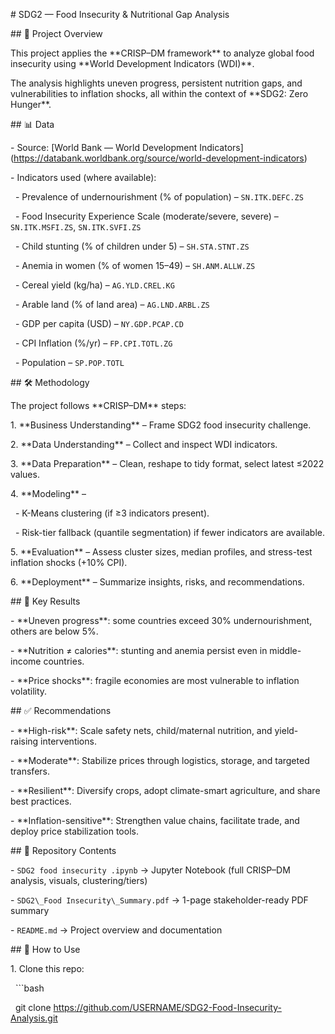 \# SDG2 — Food Insecurity \& Nutritional Gap Analysis



\## 📌 Project Overview

This project applies the \*\*CRISP–DM framework\*\* to analyze global food insecurity using \*\*World Development Indicators (WDI)\*\*.  

The analysis highlights uneven progress, persistent nutrition gaps, and vulnerabilities to inflation shocks, all within the context of \*\*SDG2: Zero Hunger\*\*.



\## 📊 Data

\- Source: \[World Bank — World Development Indicators](https://databank.worldbank.org/source/world-development-indicators)  

\- Indicators used (where available):

&nbsp; - Prevalence of undernourishment (% of population) – `SN.ITK.DEFC.ZS`

&nbsp; - Food Insecurity Experience Scale (moderate/severe, severe) – `SN.ITK.MSFI.ZS`, `SN.ITK.SVFI.ZS`

&nbsp; - Child stunting (% of children under 5) – `SH.STA.STNT.ZS`

&nbsp; - Anemia in women (% of women 15–49) – `SH.ANM.ALLW.ZS`

&nbsp; - Cereal yield (kg/ha) – `AG.YLD.CREL.KG`

&nbsp; - Arable land (% of land area) – `AG.LND.ARBL.ZS`

&nbsp; - GDP per capita (USD) – `NY.GDP.PCAP.CD`

&nbsp; - CPI Inflation (%/yr) – `FP.CPI.TOTL.ZG`

&nbsp; - Population – `SP.POP.TOTL`



\## 🛠 Methodology

The project follows \*\*CRISP–DM\*\* steps:

1\. \*\*Business Understanding\*\* – Frame SDG2 food insecurity challenge.

2\. \*\*Data Understanding\*\* – Collect and inspect WDI indicators.

3\. \*\*Data Preparation\*\* – Clean, reshape to tidy format, select latest ≤2022 values.

4\. \*\*Modeling\*\* – 

&nbsp;  - K-Means clustering (if ≥3 indicators present).

&nbsp;  - Risk-tier fallback (quantile segmentation) if fewer indicators are available.

5\. \*\*Evaluation\*\* – Assess cluster sizes, median profiles, and stress-test inflation shocks (+10% CPI).

6\. \*\*Deployment\*\* – Summarize insights, risks, and recommendations.



\## 🔑 Key Results

\- \*\*Uneven progress\*\*: some countries exceed 30% undernourishment, others are below 5%.

\- \*\*Nutrition ≠ calories\*\*: stunting and anemia persist even in middle-income countries.

\- \*\*Price shocks\*\*: fragile economies are most vulnerable to inflation volatility.



\## ✅ Recommendations

\- \*\*High-risk\*\*: Scale safety nets, child/maternal nutrition, and yield-raising interventions.

\- \*\*Moderate\*\*: Stabilize prices through logistics, storage, and targeted transfers.

\- \*\*Resilient\*\*: Diversify crops, adopt climate-smart agriculture, and share best practices.

\- \*\*Inflation-sensitive\*\*: Strengthen value chains, facilitate trade, and deploy price stabilization tools.



\## 📂 Repository Contents

\- `SDG2 food insecurity .ipynb` → Jupyter Notebook (full CRISP–DM analysis, visuals, clustering/tiers)

\- `SDG2\_Food Insecurity\_Summary.pdf` → 1-page stakeholder-ready PDF summary

\- `README.md` → Project overview and documentation



\## 🚀 How to Use

1\. Clone this repo:

&nbsp;  ```bash

&nbsp;  git clone https://github.com/USERNAME/SDG2-Food-Insecurity-Analysis.git



